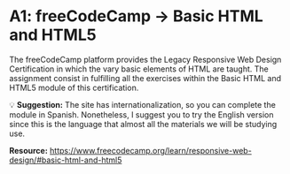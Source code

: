 # A1: freeCodeCamp → Basic HTML and HTML5

The freeCodeCamp platform provides the Legacy Responsive Web Design Certification in which the vary basic elements of HTML are taught. The assignment consist in fulfilling all the exercises within the Basic HTML and HTML5 module of this certification.

💡 **Suggestion:** The site has internationalization, so you can complete the module in Spanish. Nonetheless, I suggest you to try the English version since this is the language that almost all the materials we will be studying use.

**Resource:** https://www.freecodecamp.org/learn/responsive-web-design/#basic-html-and-html5
